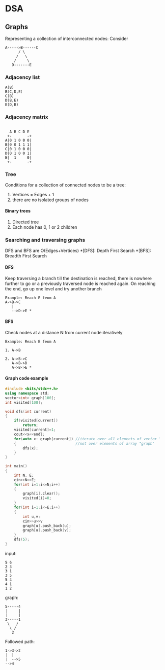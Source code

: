 # DSA
## Graphs
Representing a collection of interconnected nodes:
Consider
```
A----->B------C
      / \
     /   \
    /     \
   D-------E
```
### Adjacency list
```
A(B)
B(C,D,E)
C(B)
D(B,E)
E(D,B)
```
### Adjacency matrix
```
 
  A B C D E
 +-       -+
A|0 1 0 0 0|
B|0 0 1 1 1|
C|0 1 0 0 0|
D|0 1 0 0 1|
E|  1     0|
 +-       -+
```

### Tree
Conditions for a collection of connected nodes to be a tree:
1. Vertices = Edges + 1
2. there are no isolated groups of nodes

#### Binary trees ####
1. Directed tree
2. Each node has 0, 1 or 2 children

### Searching and traversing graphs
DFS and BFS are O(Edges+Vertices)
*[DFS]: Depth First Search
*[BFS]: Breadth First Search
#### DFS ####
Keep traversing a branch till the destination is reached, there is nowhere further to go or a previously traversed node is reached again. On reaching the end, go up one level and try another branch
```
Example: Reach E feom A
A->B->C
   |
   -->D->E *
```
#### BFS ####
Check nodes at a distance N from current node iteratively
```
Example: Reach E feom A

1. A->B

2. A->B->C
   A->B->D
   A->B->E *
```

#### Graph code example ####

```c++
#include <bits/stdc++.h>
using namespace std;
vector<int> graph[100];
int visited[100];

void dfs(int current)
{
	if(visited[current])
		return;
	visited[current]=1;
	cout<<x<<endl;
	for(auto x: graph[current]) //iterate over all elements of vector "graph[current]"
	{							//not over elements of array "graph"
		dfs(x);
	}
}

int main()
{
	int N, E;
	cin>>N>>E;
	for(int i=1;i<=N;i++)
	{
		graph[i].clear();
		visited[i]=0;
	}
	for(int i=1;i<=E;i++)
	{
		int u,v;
		cin>>u>>v
		graph[u].push_back(u);
		graph[u].push_back(v);
	}
	dfs(5);
}

```
input:
```
5 6
2 3
3 1
3 5
5 4
4 1
1 2
```
graph:
```
5-----4
|     |
|     |
3-----1
 \   /
  \ /
   2
```
Followed path:
```
1->3->2
|  |
|  -->5
-->4
```